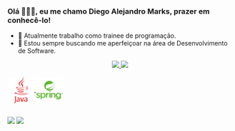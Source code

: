 ### Olá 🙋🏻‍♂️, eu me chamo Diego Alejandro Marks, prazer em conhecê-lo!

- 🔭 Atualmente trabalho como trainee de programação.
- 🌱 Estou sempre buscando me aperfeiçoar na área de Desenvolvimento de Software.


<div align="center">
  <a href="https://github.com/diegoMarks">
  <img height="180em" src="https://github-readme-stats.vercel.app/api?username=diegoMarks&show_icons=true&theme=radical&include_all_commits=true&count_private=true"/>
  <img height="180em" src="https://github-readme-stats.vercel.app/api/top-langs/?username=diegoMarks&layout=compact&langs_count=7&theme=radical"/>
</div>
  
<div style="display: inline_block"><br>
  <img align="center" alt="Diego-Java" height="60" width="60" src="https://github.com/devicons/devicon/blob/master/icons/java/java-plain-wordmark.svg">
  <img align="center" alt="Diego-Spring" height="60" width="60" src="https://github.com/devicons/devicon/blob/master/icons/spring/spring-original-wordmark.svg">
</div>
  
## 
 
 <div>
  <a href = "mailto:diegomarks1806@gmail.com"><img src="https://img.shields.io/badge/-Gmail-%23333?style=for-the-badge&logo=gmail&logoColor=red" target="_blank"></a>
  <a href="https://www.linkedin.com/in/diego-alejandro-marks/" target="_blank"><img src="https://img.shields.io/badge/-LinkedIn-%230077B5?style=for-the-badge&logo=linkedin&logoColor=white" target="_blank"></a> 
</div>
  
  
